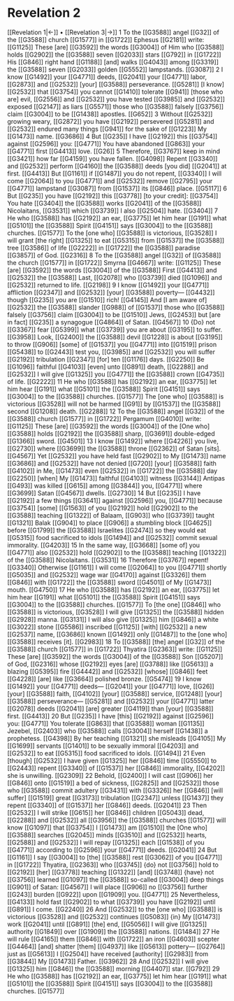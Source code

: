 # Revelation 2
[[Revelation 1|←]] • [[Revelation 3|→]]
1 To the [[G3588]] angel [[G32]] of the [[G3588]] church [[G1577]] in [[G1722]] Ephesus [[G2181]] write: [[G1125]] These [are] [[G3592]] the words [[G3004]] of Him who [[G3588]] holds [[G2902]] the [[G3588]] seven [[G2033]] stars [[G792]] in [[G1722]] His [[G846]] right hand [[G1188]] [and] walks [[G4043]] among [[G3319]] the [[G3588]] seven [[G2033]] golden [[G5552]] lampstands. [[G3087]] 
2 I know [[G1492]] your [[G4771]] deeds, [[G2041]] your [[G4771]] labor, [[G2873]] and [[G2532]] [your] [[G3588]] perseverance. [[G5281]] [I know] [[G2532]] that [[G3754]] you cannot [[G1410]] tolerate [[G941]] [those who are] evil, [[G2556]] and [[G2532]] you have tested [[G3985]] and [[G2532]] exposed [[G2147]] as liars [[G5571]] those who [[G3588]] falsely [[G3756]] claim [[G3004]] to be [[G1438]] apostles. [[G652]] 
3 Without [[G2532]] growing weary, [[G2872]] you have [[G2192]] persevered [[G5281]] and [[G2532]] endured many things [[G941]] for the sake of [[G1223]] My [[G1473]] name. [[G3686]] 
4 But [[G235]] I have [[G2192]] this [[G3754]] against [[G2596]] you: [[G4771]] You have abandoned [[G863]] your [[G4771]] first [[G4413]] love. [[G26]] 
5 Therefore, [[G3767]] keep in mind [[G3421]] how far [[G4159]] you have fallen. [[G4098]] Repent [[G3340]] and [[G2532]] perform [[G4160]] the [[G3588]] deeds [you did] [[G2041]] at first. [[G4413]] But [[G1161]] if [[G1487]] you do not repent, [[G3340]] I will come [[G2064]] to you [[G4771]] and [[G2532]] remove [[G2795]] your [[G4771]] lampstand [[G3087]] from [[G1537]] its [[G846]] place. [[G5117]] 
6 But [[G235]] you have [[G2192]] this [[G3778]] [to your credit]: [[G3754]] You hate [[G3404]] the [[G3588]] works [[G2041]] of the [[G3588]] Nicolaitans, [[G3531]] which [[G3739]] I also [[G2504]] hate. [[G3404]] 
7 He who [[G3588]] has [[G2192]] an ear, [[G3775]] let him hear [[G191]] what [[G5101]] the [[G3588]] Spirit [[G4151]] says [[G3004]] to the [[G3588]] churches. [[G1577]] To the [one who] [[G3588]] is victorious, [[G3528]] I will grant [the right] [[G1325]] to eat [[G5315]] from [[G1537]] the [[G3588]] tree [[G3586]] of life [[G2222]] in [[G1722]] the [[G3588]] paradise [[G3857]] of God. [[G2316]] 
8 To the [[G3588]] angel [[G32]] of [[G3588]] the church [[G1577]] in [[G1722]] Smyrna [[G4667]] write: [[G1125]] These [are] [[G3592]] the words [[G3004]] of the [[G3588]] First [[G4413]] and [[G2532]] the [[G3588]] Last, [[G2078]] who [[G3739]] died [[G1096]] and [[G2532]] returned to life. [[G2198]] 
9 I know [[G1492]] your [[G4771]] affliction [[G2347]] and [[G2532]] [your] [[G3588]] poverty— [[G4432]] though [[G235]] you are [[G1510]] rich! [[G4145]] And [I am aware of] [[G2532]] the [[G3588]] slander [[G988]] of [[G1537]] those who [[G3588]] falsely [[G3756]] claim [[G3004]] to be [[G1510]] Jews, [[G2453]] but [are in fact] [[G235]] a synagogue [[G4864]] of Satan. [[G4567]] 
10 {Do} not [[G3367]] fear [[G5399]] what [[G3739]] you are about [[G3195]] to suffer. [[G3958]] Look, [[G2400]] the [[G3588]] devil [[G1228]] is about [[G3195]] to throw [[G906]] [some] of [[G1537]] you [[G4771]] into [[G1519]] prison [[G5438]] to [[G2443]] test you, [[G3985]] and [[G2532]] you will suffer [[G2192]] tribulation [[G2347]] [for] ten [[G1176]] days. [[G2250]] Be [[G1096]] faithful [[G4103]] [even] unto [[G891]] death, [[G2288]] and [[G2532]] I will give [[G1325]] you [[G4771]] the [[G3588]] crown [[G4735]] of life. [[G2222]] 
11 He who [[G3588]] has [[G2192]] an ear, [[G3775]] let him hear [[G191]] what [[G5101]] the [[G3588]] Spirit [[G4151]] says [[G3004]] to the [[G3588]] churches. [[G1577]] The [one who] [[G3588]] is victorious [[G3528]] will not be harmed [[G91]] by [[G1537]] the [[G3588]] second [[G1208]] death. [[G2288]] 
12 To the [[G3588]] angel [[G32]] of the [[G3588]] church [[G1577]] in [[G1722]] Pergamum [[G4010]] write: [[G1125]] These [are] [[G3592]] the words [[G3004]] of the [One who] [[G3588]] holds [[G2192]] the [[G3588]] sharp, [[G3691]] double-edged [[G1366]] sword. [[G4501]] 
13 I know [[G1492]] where [[G4226]] you live, [[G2730]] where [[G3699]] the [[G3588]] throne [[G2362]] of Satan [sits]. [[G4567]] Yet [[G2532]] you have held fast [[G2902]] to My [[G1473]] name [[G3686]] and [[G2532]] have not denied [[G720]] [your] [[G3588]] faith [[G4102]] in Me, [[G1473]] even [[G2532]] in [[G1722]] the [[G3588]] day [[G2250]] [when] My [[G1473]] faithful [[G4103]] witness [[G3144]] Antipas [[G493]] was killed [[G615]] among [[G3844]] you, [[G4771]] where [[G3699]] Satan [[G4567]] dwells. [[G2730]] 
14 But [[G235]] I have [[G2192]] a few things [[G3641]] against [[G2596]] you, [[G4771]] because [[G3754]] [some] [[G1563]] of you [[G2192]] hold [[G2902]] to the [[G3588]] teaching [[G1322]] of Balaam, [[G903]] who [[G3739]] taught [[G1321]] Balak [[G904]] to place [[G906]] a stumbling block [[G4625]] before [[G1799]] the [[G3588]] Israelites [[G2474]] so they would eat [[G5315]] food sacrificed to idols [[G1494]] and [[G2532]] commit sexual immorality. [[G4203]] 
15 In the same way, [[G3668]] [some of] you [[G4771]] also [[G2532]] hold [[G2902]] to the [[G3588]] teaching [[G1322]] of the [[G3588]] Nicolaitans. [[G3531]] 
16 Therefore [[G3767]] repent! [[G3340]] Otherwise [[G1161]] I will come [[G2064]] to you [[G4771]] shortly [[G5035]] and [[G2532]] wage war [[G4170]] against [[G3326]] them [[G846]] with [[G1722]] the [[G3588]] sword [[G4501]] of My [[G1473]] mouth. [[G4750]] 
17 He who [[G3588]] has [[G2192]] an ear, [[G3775]] let him hear [[G191]] what [[G5101]] the [[G3588]] Spirit [[G4151]] says [[G3004]] to the [[G3588]] churches. [[G1577]] To [the one] [[G846]] who [[G3588]] is victorious, [[G3528]] I will give [[G1325]] the [[G3588]] hidden [[G2928]] manna. [[G3131]] I will also give [[G1325]] him [[G846]] a white [[G3022]] stone [[G5586]] inscribed [[G1125]] [with] [[G2532]] a new [[G2537]] name, [[G3686]] known [[G1492]] only [[G1487]] to the [one who] [[G3588]] receives [it]. [[G2983]] 
18 To [[G3588]] [the] angel [[G32]] of the [[G3588]] church [[G1577]] in [[G1722]] Thyatira [[G2363]] write: [[G1125]] These [are] [[G3592]] the words [[G3004]] of the [[G3588]] Son [[G5207]] of God, [[G2316]] whose [[G2192]] eyes [are] [[G3788]] like [[G5613]] a blazing [[G5395]] fire [[G4442]] and [[G2532]] [whose] [[G846]] feet [[G4228]] [are] like [[G3664]] polished bronze. [[G5474]] 
19 I know [[G1492]] your [[G4771]] deeds— [[G2041]] your [[G4771]] love, [[G26]] [your] [[G3588]] faith, [[G4102]] [your] [[G3588]] service, [[G1248]] [your] [[G3588]] perseverance— [[G5281]] and [[G2532]] your [[G4771]] latter [[G2078]] deeds [[G2041]] [are] greater [[G4119]] than [your] [[G3588]] first. [[G4413]] 
20 But [[G235]] I have [this] [[G2192]] against [[G2596]] you: [[G4771]] You tolerate [[G863]] that [[G3588]] woman [[G1135]] Jezebel, [[G2403]] who [[G3588]] calls [[G3004]] herself [[G1438]] a prophetess. [[G4398]] By her teaching [[G1321]] she misleads [[G4105]] My [[G1699]] servants [[G1401]] to be sexually immoral [[G4203]] and [[G2532]] to eat [[G5315]] food sacrificed to idols. [[G1494]] 
21 Even [though] [[G2532]] I have given [[G1325]] her [[G846]] time [[G5550]] to [[G2443]] repent [[G3340]] of [[G1537]] her [[G846]] immorality, [[G4202]] she is unwilling. [[G2309]] 
22 Behold, [[G2400]] I will cast [[G906]] her [[G846]] onto [[G1519]] a bed of sickness, [[G2825]] and [[G2532]] those who [[G3588]] commit adultery [[G3431]] with [[G3326]] her [[G846]] [will suffer] [[G1519]] great [[G3173]] tribulation [[G2347]] unless [[G1437]] they repent [[G3340]] of [[G1537]] her [[G846]] deeds. [[G2041]] 
23 Then [[G2532]] I will strike [[G615]] her [[G846]] children [[G5043]] dead, [[G2288]] and [[G2532]] all [[G3956]] the [[G3588]] churches [[G1577]] will know [[G1097]] that [[G3754]] I [[G1473]] am [[G1510]] the [One who] [[G3588]] searches [[G2045]] minds [[G3510]] and [[G2532]] hearts, [[G2588]] and [[G2532]] I will repay [[G1325]] each [[G1538]] of you [[G4771]] according to [[G2596]] your [[G4771]] deeds. [[G2041]] 
24 But [[G1161]] I say [[G3004]] to [the] [[G3588]] rest [[G3062]] of you [[G4771]] in [[G1722]] Thyatira, [[G2363]] who [[G3745]] {do} not [[G3756]] hold to [[G2192]] [her] [[G3778]] teaching [[G1322]] [and] [[G3748]] {have} not [[G3756]] learned [[G1097]] the [[G3588]] so-called [[G3004]] deep things [[G901]] of Satan: [[G4567]] I will place [[G906]] no [[G3756]] further [[G243]] burden [[G922]] upon [[G1909]] you. [[G4771]] 
25 Nevertheless, [[G4133]] hold fast [[G2902]] to what [[G3739]] you have [[G2192]] until [[G891]] I come. [[G2240]] 
26 And [[G2532]] to the [one who] [[G3588]] is victorious [[G3528]] and [[G2532]] continues [[G5083]] {in} My [[G1473]] work [[G2041]] until [[G891]] [the] end, [[G5056]] I will give [[G1325]] authority [[G1849]] over [[G1909]] the [[G3588]] nations. [[G1484]] 
27 He will rule [[G4165]] them [[G846]] with [[G1722]] an iron [[G4603]] scepter [[G4464]] [and] shatter [them] [[G4937]] like [[G5613]] pottery— [[G2764]] just as [[G5613]] I [[G2504]] have received [authority] [[G2983]] from [[G3844]] My [[G1473]] Father. [[G3962]] 
28 And [[G2532]] I will give [[G1325]] him [[G846]] the [[G3588]] morning [[G4407]] star. [[G792]] 
29 He who [[G3588]] has [[G2192]] an ear, [[G3775]] let him hear [[G191]] what [[G5101]] the [[G3588]] Spirit [[G4151]] says [[G3004]] to the [[G3588]] churches. [[G1577]] 
